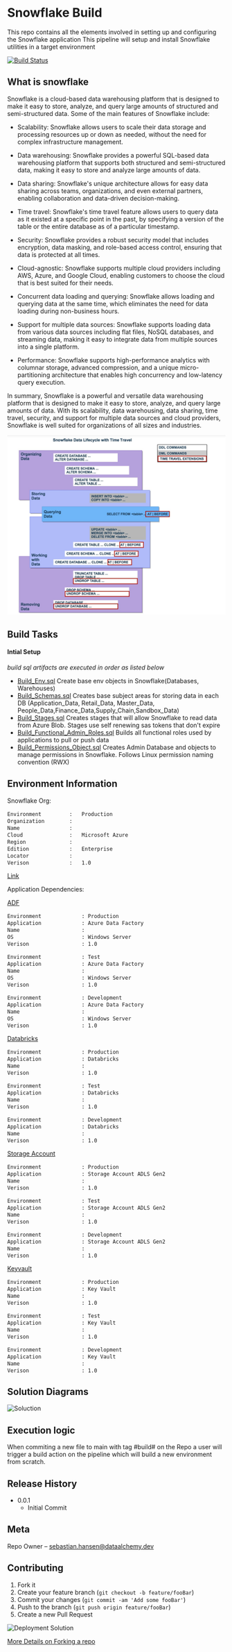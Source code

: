# Snowflake Build
This repo contains all the elements involved in setting up and configuring the Snowflake application 
This pipeline will setup and install Snowflake utilities in a target environment  

[![Build Status][travis-image]][travis-url]

## What is snowflake



Snowflake is a cloud-based data warehousing platform that is designed to make it easy to store, analyze, and query large amounts of structured and semi-structured data. Some of the main features of Snowflake include:

- Scalability: Snowflake allows users to scale their data storage and processing resources up or down as needed, without the need for complex infrastructure management.

- Data warehousing: Snowflake provides a powerful SQL-based data warehousing platform that supports both structured and semi-structured data, making it easy to store and analyze large amounts of data.

- Data sharing: Snowflake's unique architecture allows for easy data sharing across teams, organizations, and even external partners, enabling collaboration and data-driven decision-making.

- Time travel: Snowflake's time travel feature allows users to query data as it existed at a specific point in the past, by specifying a version of the table or the entire database as of a particular timestamp.

- Security: Snowflake provides a robust security model that includes encryption, data masking, and role-based access control, ensuring that data is protected at all times.

- Cloud-agnostic: Snowflake supports multiple cloud providers including AWS, Azure, and Google Cloud, enabling customers to choose the cloud that is best suited for their needs.

- Concurrent data loading and querying: Snowflake allows loading and querying data at the same time, which eliminates the need for data loading during non-business hours.

- Support for multiple data sources: Snowflake supports loading data from various data sources including flat files, NoSQL databases, and streaming data, making it easy to integrate data from multiple sources into a single platform.

- Performance: Snowflake supports high-performance analytics with columnar storage, advanced compression, and a unique micro-partitioning architecture that enables high concurrency and low-latency query execution.

In summary, Snowflake is a powerful and versatile data warehousing platform that is designed to make it easy to store, analyze, and query large amounts of data. With its scalability, data warehousing, data sharing, time travel, security, and support for multiple data sources and cloud providers, Snowflake is well suited for organizations of all sizes and industries.


![Screenshot](Lifecycle.jpg)
## Build Tasks

#### Intial Setup
*build sql artifacts are executed in order as listed below*
- [Build_Env.sql](src\initial_setup_queries\Build_Env.sql) Create base env objects in Snowflake(Databases, Warehouses)
- [Build_Schemas.sql](src\initial_setup_queries\Build_Schemas.sql) Creates base subject areas for storing data in each DB (Application_Data, Retail_Data, Master_Data, People_Data,Finance_Data,Supply_Chain,Sandbox_Data)
- [Build_Stages.sql](src\initial_setup_queries\Build_Stages.sql) Creates stages that will allow Snowflake to read data from Azure Blob. Stages use self renewing sas tokens that don't expire
- [Build_Functional_Admin_Roles.sql](src\initial_setup_queries\Build_Functional_Admin_Roles.sql) Builds all functional roles used by applications to pull or push data
- [Build_Permissions_Object.sql](src\initial_setup_queries\Build_Permissions_Object.sql) Creates Admin Database and objects to manage permissions in Snowflake. Follows Linux permission naming convention (RWX)




## Environment Information
Snowflake Org:
```
Environment         :   Production
Organization        :	
Name                :	
Cloud               :	Microsoft Azure
Region              :	
Edition             :	Enterprise
Locator             :	
Verison             :   1.0
```
[Link]()


Application Dependencies:

[ADF]()

```
Environment             : Production
Application             : Azure Data Factory
Name                    : 
OS                      : Windows Server
Verison                 : 1.0
```

```
Environment             : Test
Application             : Azure Data Factory
Name                    : 
OS                      : Windows Server
Verison                 : 1.0
```

```
Environment             : Development
Application             : Azure Data Factory
Name                    : 
OS                      : Windows Server
Verison                 : 1.0
```

[Databricks]()
```
Environment             : Production
Application             : Databricks
Name                    : 
Verison                 : 1.0
```

```
Environment             : Test
Application             : Databricks
Name                    : 
Verison                 : 1.0
```

```
Environment             : Development
Application             : Databricks
Name                    : 
Verison                 : 1.0
```

[Storage Account]()
```
Environment             : Production
Application             : Storage Account ADLS Gen2
Name                    : 
Verison                 : 1.0
```
```
Environment             : Test
Application             : Storage Account ADLS Gen2
Name                    : 
Verison                 : 1.0
```
```
Environment             : Development
Application             : Storage Account ADLS Gen2
Name                    : 
Verison                 : 1.0
```


[Keyvault]()
```
Environment             : Production
Application             : Key Vault
Name                    : 
Verison                 : 1.0
```
```
Environment             : Test
Application             : Key Vault
Name                    : 
Verison                 : 1.0
```
```
Environment             : Development
Application             : Key Vault
Name                    : 
Verison                 : 1.0
```


## Solution Diagrams
![Soluction][solution-diagram]




## Execution logic

When commiting a new file to main with tag #build# on the Repo a user will trigger a build action on the pipeline which will build a new environment from scratch. 
## Release History

* 0.0.1
    * Initial Commit

## Meta
Repo Owner – sebastian.hansen@dataalchemy.dev

## Contributing

1. Fork it 
2. Create your feature branch (`git checkout -b feature/fooBar`)
3. Commit your changes (`git commit -am 'Add some fooBar'`)
4. Push to the branch (`git push origin feature/fooBar`)
5. Create a new Pull Request

![Deployment Solution][deployment-diagram]

 [More Details on Forking a repo](forking-repo)
<!-- Markdown link & img dfn's -->


[travis-image]: https://img.shields.io/travis/dbader/node-datadog-metrics/master.svg?style=flat-square
[travis-url]: https://travis-ci.org/dbader/node-datadog-metrics
[deployment-diagram]: https://lucid.app/publicSegments/view/714776b6-8cb5-4280-9957-ee1300c696d1/image.png
[solution-diagram]: https://lucid.app/publicSegments/view/b72e16f2-836d-408e-9df0-f5e805941ea2/image.png
[forking-repo]: https://docs.microsoft.com/en-us/azure/devops/repos/git/forks?view=azure-devops&tabs=visual-studio-2019
[choco]: https://community.chocolatey.org/courses/getting-started/what-is-chocolatey
[snowflake-pbi-integration]: https://docs.snowflake.com/en/user-guide/oauth-powerbi.html

